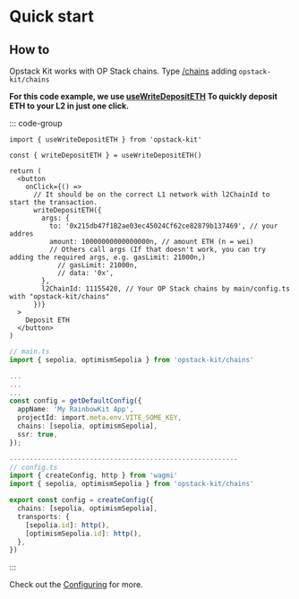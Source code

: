 # Quick start

## How to

Opstack Kit works with OP Stack chains. Type [/chains](/docs/types/chains) adding `opstack-kit/chains`


<b>For this code example, we use [useWriteDepositETH](/docs/hooks/L1/useWriteDepositETH.html) To quickly deposit ETH to your L2 in just one click.</b>

::: code-group

```tsx [app.tsx]
import { useWriteDepositETH } from 'opstack-kit'

const { writeDepositETH } = useWriteDepositETH()

return (
  <button
    onClick={() =>
      // It should be on the correct L1 network with l2ChainId to start the transaction.
      writeDepositETH({ 
        args: {
          to: '0x215db47f1B2ae03ec45024Cf62ce82879b137469', // your addres
          amount: 10000000000000000n, // amount ETH (n = wei)
          // Others call args (If that doesn't work, you can try adding the required args, e.g. gasLimit: 21000n,)  
            // gasLimit: 21000n,
            // data: '0x',
        },
        l2ChainId: 11155420, // Your OP Stack chains by main/config.ts with "opstack-kit/chains"
      })}
  >
    Deposit ETH
  </button>
)
```

```ts [main/config.ts]
// main.ts
import { sepolia, optimismSepolia } from 'opstack-kit/chains'

...
...
...
const config = getDefaultConfig({
  appName: 'My RainbowKit App',
  projectId: import.meta.env.VITE_SOME_KEY,
  chains: [sepolia, optimismSepolia],
  ssr: true,
});

---------------------------------------------------------
// config.ts
import { createConfig, http } from 'wagmi'
import { sepolia, optimismSepolia } from 'opstack-kit/chains'

export const config = createConfig({
  chains: [sepolia, optimismSepolia],
  transports: {
    [sepolia.id]: http(),
    [optimismSepolia.id]: http(),
  },
})
```

:::

Check out the [Configuring](/docs/configuration.md) for more.
